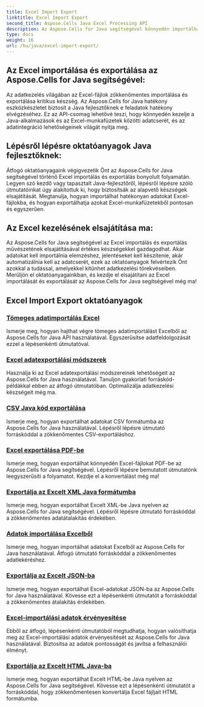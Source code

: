 ```yaml
---
title: Excel Import Export
linktitle: Excel Import Export
second_title: Aspose.Cells Java Excel Processing API
description: Az Aspose.Cells for Java segítségével könnyedén importálhat és exportálhat Excel fájlokat. Fedezze fel a lépésenkénti oktatóanyagokat a zökkenőmentes adatcseréhez. Mester Excel kezelés még ma!
type: docs
weight: 16
url: /hu/java/excel-import-export/
---
```


## Az Excel importálása és exportálása az Aspose.Cells for Java segítségével:

Az adatkezelés világában az Excel-fájlok zökkenőmentes importálása és exportálása kritikus készség. Az Aspose.Cells for Java hatékony eszközkészletet biztosít a Java fejlesztőknek e feladatok hatékony elvégzéséhez. Ez az API-csomag lehetővé teszi, hogy könnyedén kezelje a Java-alkalmazások és az Excel-munkafüzetek közötti adatcserét, és az adatintegráció lehetőségeinek világát nyitja meg.

## Lépésről lépésre oktatóanyagok Java fejlesztőknek:

Átfogó oktatóanyagaink végigvezetik Önt az Aspose.Cells for Java segítségével történő Excel importálás és exportálás bonyolult folyamatán. Legyen szó kezdő vagy tapasztalt Java-fejlesztőről, lépésről lépésre szóló útmutatóinkat úgy alakítottuk ki, hogy biztosítsák az alapvető készségek elsajátítását. Megtanulja, hogyan importálhat hatékonyan adatokat Excel-fájlokba, és hogyan exportálhatja azokat Excel-munkafüzetekből pontosan és egyszerűen.

## Az Excel kezelésének elsajátítása ma:

Az Aspose.Cells for Java segítségével az Excel importálás és exportálás művészetének elsajátításával értékes készségekkel gazdagodhat. Akár adatokat kell importálnia elemzéshez, jelentéseket kell készítenie, akár automatizálnia kell az adatcserét, ezek az oktatóanyagok felvértezik Önt azokkal a tudással, amelyekkel kitűnhet adatkezelési törekvéseiben. Merüljön el oktatóanyagainkban, és kezdje el elsajátítani az Excel importálását és exportálását az Aspose.Cells for Java segítségével még ma!

## Excel Import Export oktatóanyagok
### [Tömeges adatimportálás Excel](./bulk-data-import-excel/)
Ismerje meg, hogyan hajthat végre tömeges adatimportálást Excelből az Aspose.Cells for Java API használatával. Egyszerűsítse adatfeldolgozását ezzel a lépésenkénti útmutatóval.
### [Excel adatexportálási módszerek](./excel-data-export-methods/)
Használja ki az Excel adatexportálási módszereinek lehetőségeit az Aspose.Cells for Java használatával. Tanuljon gyakorlati forráskód-példákkal ebben az átfogó útmutatóban. Optimalizálja adatkezelési készségeit még ma.
### [CSV Java kód exportálása](./csv-export-java-code/)
Ismerje meg, hogyan exportálhat adatokat CSV formátumba az Aspose.Cells for Java használatával. Lépésről lépésre útmutató forráskóddal a zökkenőmentes CSV-exportáláshoz.
### [Excel exportálása PDF-be](./exporting-excel-to-pdf/)
Ismerje meg, hogyan exportálhat könnyedén Excel-fájlokat PDF-be az Aspose.Cells for Java segítségével. Lépésről lépésre bemutatott útmutatónk leegyszerűsíti a folyamatot. Kezdje el a konvertálást még ma!
### [Exportálja az Excelt XML Java formátumba](./export-excel-to-xml-java/)
Ismerje meg, hogyan exportálhat Excelt XML-be Java nyelven az Aspose.Cells for Java segítségével. Lépésről lépésre útmutató forráskóddal a zökkenőmentes adatátalakítás érdekében.
### [Adatok importálása Excelből](./data-import-from-excel/)
Ismerje meg, hogyan importálhat adatokat Excelből az Aspose.Cells for Java használatával. Átfogó útmutató forráskóddal a zökkenőmentes adatlekéréshez.
### [Exportálja az Excelt JSON-ba](./export-excel-to-json/)
Ismerje meg, hogyan exportálhat Excel-adatokat JSON-ba az Aspose.Cells for Java használatával. Kövesse ezt a lépésenkénti útmutatót a forráskóddal a zökkenőmentes átalakítás érdekében.
### [Excel-importálási adatok érvényesítése](./excel-import-data-validation/)
Ebből az átfogó, lépésenkénti útmutatóból megtudhatja, hogyan valósíthatja meg az Excel-importálási adatok érvényesítését az Aspose.Cells for Java használatával. Biztosítsa az adatok pontosságát és javítsa a felhasználói élményt. 
### [Exportálja az Excelt HTML Java-ba](./export-excel-to-html-java/)
Ismerje meg, hogyan exportálhat Excelt HTML-be Java nyelven az Aspose.Cells for Java segítségével. Kövesse ezt a lépésenkénti útmutatót a forráskóddal, hogy zökkenőmentesen konvertálja Excel fájljait HTML formátumba.